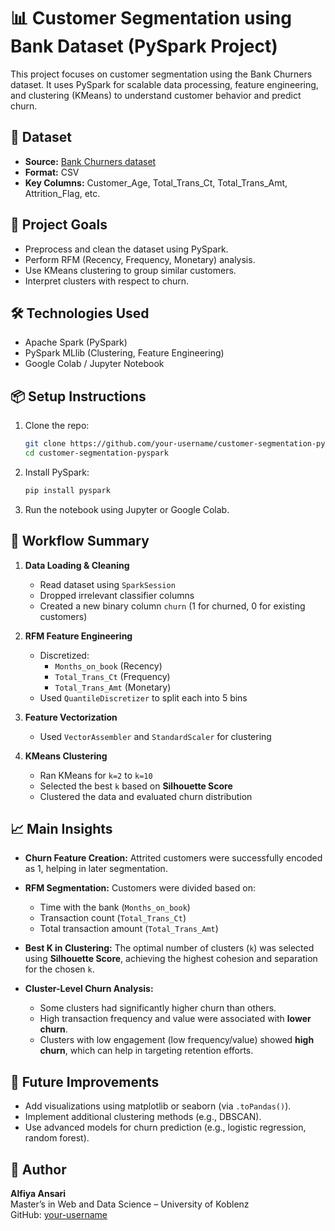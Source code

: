 
# 📊 Customer Segmentation using Bank Dataset (PySpark Project)

This project focuses on customer segmentation using the Bank Churners dataset. It uses PySpark for scalable data processing, feature engineering, and clustering (KMeans) to understand customer behavior and predict churn.

## 📁 Dataset

- **Source:** [Bank Churners dataset](https://www.kaggle.com/datasets/sakshigoyal7/credit-card-customers)
- **Format:** CSV
- **Key Columns:** Customer_Age, Total_Trans_Ct, Total_Trans_Amt, Attrition_Flag, etc.

## 🚀 Project Goals

- Preprocess and clean the dataset using PySpark.
- Perform RFM (Recency, Frequency, Monetary) analysis.
- Use KMeans clustering to group similar customers.
- Interpret clusters with respect to churn.

## 🛠️ Technologies Used

- Apache Spark (PySpark)
- PySpark MLlib (Clustering, Feature Engineering)
- Google Colab / Jupyter Notebook

## 📦 Setup Instructions

1. Clone the repo:
   ```bash
   git clone https://github.com/your-username/customer-segmentation-pyspark.git
   cd customer-segmentation-pyspark
   ```

2. Install PySpark:
   ```bash
   pip install pyspark
   ```

3. Run the notebook using Jupyter or Google Colab.

## 🔄 Workflow Summary

1. **Data Loading & Cleaning**
   - Read dataset using `SparkSession`
   - Dropped irrelevant classifier columns
   - Created a new binary column `churn` (1 for churned, 0 for existing customers)

2. **RFM Feature Engineering**
   - Discretized:
     - `Months_on_book` (Recency)
     - `Total_Trans_Ct` (Frequency)
     - `Total_Trans_Amt` (Monetary)
   - Used `QuantileDiscretizer` to split each into 5 bins

3. **Feature Vectorization**
   - Used `VectorAssembler` and `StandardScaler` for clustering

4. **KMeans Clustering**
   - Ran KMeans for `k=2` to `k=10`
   - Selected the best `k` based on **Silhouette Score**
   - Clustered the data and evaluated churn distribution

## 📈 Main Insights

- **Churn Feature Creation:** Attrited customers were successfully encoded as 1, helping in later segmentation.

- **RFM Segmentation:** Customers were divided based on:
  - Time with the bank (`Months_on_book`)
  - Transaction count (`Total_Trans_Ct`)
  - Total transaction amount (`Total_Trans_Amt`)

- **Best K in Clustering:** The optimal number of clusters (`k`) was selected using **Silhouette Score**, achieving the highest cohesion and separation for the chosen `k`.

- **Cluster-Level Churn Analysis:**
  - Some clusters had significantly higher churn than others.
  - High transaction frequency and value were associated with **lower churn**.
  - Clusters with low engagement (low frequency/value) showed **high churn**, which can help in targeting retention efforts.

## 📌 Future Improvements

- Add visualizations using matplotlib or seaborn (via `.toPandas()`).
- Implement additional clustering methods (e.g., DBSCAN).
- Use advanced models for churn prediction (e.g., logistic regression, random forest).

## 👤 Author

**Alfiya Ansari**  
Master’s in Web and Data Science – University of Koblenz  
GitHub: [your-username](https://github.com/your-username)

